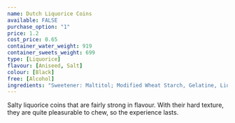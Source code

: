 ```yaml
---
name: Dutch Liquorice Coins
available: FALSE
purchase_option: "1"
price: 1.2
cost_price: 0.65
container_water_weight: 919
container_sweets_weight: 699
type: [Liquorice]
flavour: [Aniseed, Salt]
colour: [Black]
free: [Alcohol]
ingredients: "Sweetener: Maltitol; Modified Wheat Starch, Gelatine, Liquorice Extract, Ammonium Chloride, Flavour, Glazing Agent: Vegetable Oil, Beeswax. Contains Gluten."
---
```

Salty liquorice coins that are fairly strong in flavour. With their hard texture, they are quite pleasurable to chew, so the experience lasts.